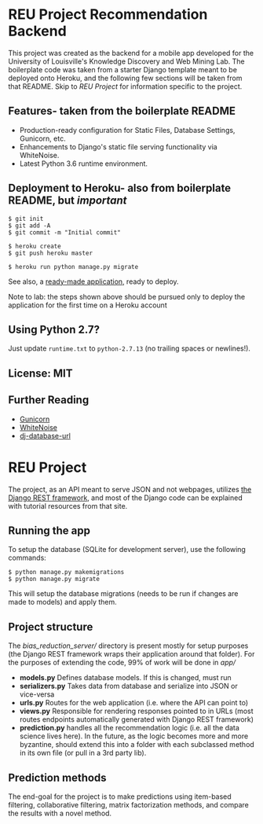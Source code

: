 # REU Project Recommendation Backend

This project was created as the backend for a mobile app developed for the University of Louisville's Knowledge Discovery and Web Mining Lab. The boilerplate code was taken from a starter Django template meant to be deployed onto Heroku, and the following few sections will be taken from that README. Skip to *REU Project* for information specific to the project.

## Features- taken from the boilerplate README

- Production-ready configuration for Static Files, Database Settings, Gunicorn, etc.
- Enhancements to Django's static file serving functionality via WhiteNoise.
- Latest Python 3.6 runtime environment.

## Deployment to Heroku- also from boilerplate README, but *important*

    $ git init
    $ git add -A
    $ git commit -m "Initial commit"

    $ heroku create
    $ git push heroku master

    $ heroku run python manage.py migrate

See also, a [ready-made application](https://github.com/heroku/python-getting-started), ready to deploy.

Note to lab: the steps shown above should be pursued only to deploy the application for the first time on a Heroku account

## Using Python 2.7?

Just update `runtime.txt` to `python-2.7.13` (no trailing spaces or newlines!).


## License: MIT

## Further Reading

- [Gunicorn](https://warehouse.python.org/project/gunicorn/)
- [WhiteNoise](https://warehouse.python.org/project/whitenoise/)
- [dj-database-url](https://warehouse.python.org/project/dj-database-url/)


# REU Project

The project, as an API meant to serve JSON and not webpages, utilizes [the Django REST framework](http://www.django-rest-framework.org/), and most of the Django code can be explained with tutorial resources from that site.

## Running the app

To setup the database (SQLite for development server), use the following commands:

    $ python manage.py makemigrations
    $ python manage.py migrate

This will setup the database migrations (needs to be run if changes are made to models) and apply them.

## Project structure

The *bias_reduction_server/* directory is present mostly for setup purposes (the Django REST framework wraps their application around that folder). For the purposes of extending the code, 99% of work will be done in *app/*

* **models.py** Defines database models. If this is changed, must run
* **serializers.py** Takes data from database and serialize into JSON or vice-versa
* **urls.py** Routes for the web application (i.e. where the API can point to)
* **views.py** Responsible for rendering responses pointed to in URLs (most routes endpoints automatically generated with Django REST framework)
* **prediction.py** handles all the recommendation logic (i.e. all the data science lives here). In the future, as the logic becomes more and more byzantine, should extend this into a folder with each subclassed method in its own file (or pull in a 3rd party lib).

## Prediction methods

The end-goal for the project is to make predictions using item-based filtering, collaborative filtering, matrix factorization methods, and compare the results with a novel method.
